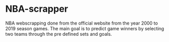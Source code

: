 # NBA-scrapper

NBA webscrapping done from the official website from the year 2000 to 2019 season games. The main goal is to predict game winners by selecting two teams through the pre defined sets and goals. 
